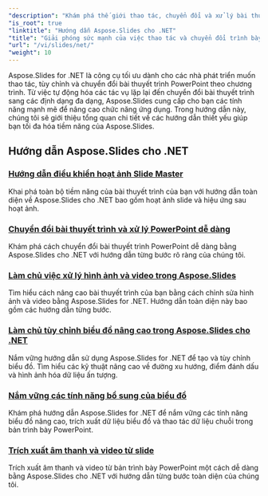 ```yaml
---
"description": "Khám phá thế giới thao tác, chuyển đổi và xử lý bài thuyết trình PowerPoint với hướng dẫn Aspose.Slides dành cho .NET. Học cách tạo, chuyển đổi và cải thiện bài thuyết trình để đạt được kết quả ấn tượng."
"is_root": true
"linktitle": "Hướng dẫn Aspose.Slides cho .NET"
"title": "Giải phóng sức mạnh của việc thao tác và chuyển đổi trình bày"
"url": "/vi/slides/net/"
"weight": 10
---
```


Aspose.Slides for .NET là công cụ tối ưu dành cho các nhà phát triển muốn thao tác, tùy chỉnh và chuyển đổi bài thuyết trình PowerPoint theo chương trình. Từ việc tự động hóa các tác vụ lặp lại đến chuyển đổi bài thuyết trình sang các định dạng đa dạng, Aspose.Slides cung cấp cho bạn các tính năng mạnh mẽ để nâng cao chức năng ứng dụng. Trong hướng dẫn này, chúng tôi sẽ giới thiệu tổng quan chi tiết về các hướng dẫn thiết yếu giúp bạn tối đa hóa tiềm năng của Aspose.Slides.

## Hướng dẫn Aspose.Slides cho .NET
### [Hướng dẫn điều khiển hoạt ảnh Slide Master](./master-slide-animation-control/)
Khai phá toàn bộ tiềm năng của bài thuyết trình của bạn với hướng dẫn toàn diện về Aspose.Slides cho .NET bao gồm hoạt ảnh slide và hiệu ứng sau hoạt ảnh.
### [Chuyển đổi bài thuyết trình và xử lý PowerPoint dễ dàng](./presentation-conversion-guide/)
Khám phá cách chuyển đổi bài thuyết trình PowerPoint dễ dàng bằng Aspose.Slides cho .NET với hướng dẫn từng bước rõ ràng của chúng tôi.
### [Làm chủ việc xử lý hình ảnh và video trong Aspose.Slides](./mastering-image-and-video-manipulation/)
Tìm hiểu cách nâng cao bài thuyết trình của bạn bằng cách chỉnh sửa hình ảnh và video bằng Aspose.Slides for .NET. Hướng dẫn toàn diện này bao gồm các hướng dẫn từng bước.
### [Làm chủ tùy chỉnh biểu đồ nâng cao trong Aspose.Slides cho .NET](./master-advanced-chart-customization/)
Nắm vững hướng dẫn sử dụng Aspose.Slides for .NET để tạo và tùy chỉnh biểu đồ. Tìm hiểu các kỹ thuật nâng cao về đường xu hướng, điểm đánh dấu và hình ảnh hóa dữ liệu ấn tượng.
### [Nắm vững các tính năng bổ sung của biểu đồ](./master-additional-chart-features/)
Khám phá hướng dẫn Aspose.Slides for .NET để nắm vững các tính năng biểu đồ nâng cao, trích xuất dữ liệu biểu đồ và thao tác dữ liệu chuỗi trong bản trình bày PowerPoint.
### [Trích xuất âm thanh và video từ slide](./extract-audio-and-video/)
Trích xuất âm thanh và video từ bản trình bày PowerPoint một cách dễ dàng bằng Aspose.Slides cho .NET với hướng dẫn từng bước toàn diện của chúng tôi.